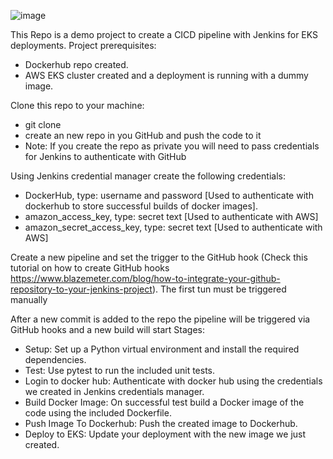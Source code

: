 ![image](https://github.com/user-attachments/assets/35da3bae-a4f4-47dc-b414-4cf30b296f08)

This Repo is a demo project to create a CICD pipeline with Jenkins for EKS deployments.
Project prerequisites:
  - Dockerhub repo created.
  - AWS EKS cluster created and a deployment is running with a dummy image.

Clone this repo to your machine:
  - git clone <repo URL>
  - create an new repo in you GitHub and push the code to it
  - Note: If you create the repo as private you will need to pass credentials for Jenkins to authenticate with GitHub

Using Jenkins credential manager create the following credentials:
  - DockerHub, type: username and password [Used  to authenticate with dockerhub to store successful builds of docker images].
  - amazon_access_key, type: secret text [Used to authenticate with AWS]
  - amazon_secret_access_key, type: secret text [Used to authenticate with AWS]

Create a new pipeline and set the trigger to the GitHub hook (Check this tutorial on how to create GitHub hooks https://www.blazemeter.com/blog/how-to-integrate-your-github-repository-to-your-jenkins-project).
The first tun must be triggered manually

After a new commit is added to the repo the pipeline will be triggered via GitHub hooks and a new build will start
Stages:
  - Setup: Set up a Python virtual environment and install the required dependencies.
  - Test: Use pytest to run the included unit tests.
  - Login to docker hub: Authenticate with docker hub using the credentials we created in Jenkins credentials manager.
  - Build Docker Image: On successful test build a Docker image of the code using the included Dockerfile.
  - Push Image To Dockerhub: Push the created image to Dockerhub.
  - Deploy to EKS: Update your deployment with the new image we just created.



